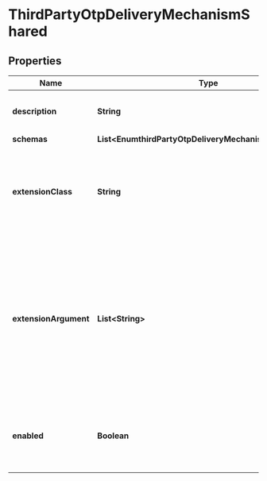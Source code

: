 

# ThirdPartyOtpDeliveryMechanismShared


## Properties

| Name | Type | Description | Notes |
|------------ | ------------- | ------------- | -------------|
|**description** | **String** | A description for this OTP Delivery Mechanism |  [optional] |
|**schemas** | **List&lt;EnumthirdPartyOtpDeliveryMechanismSchemaUrn&gt;** |  |  |
|**extensionClass** | **String** | The fully-qualified name of the Java class providing the logic for the Third Party OTP Delivery Mechanism. |  |
|**extensionArgument** | **List&lt;String&gt;** | The set of arguments used to customize the behavior for the Third Party OTP Delivery Mechanism. Each configuration property should be given in the form &#39;name&#x3D;value&#39;. |  [optional] |
|**enabled** | **Boolean** | Indicates whether this OTP Delivery Mechanism is enabled for use in the server. |  |



